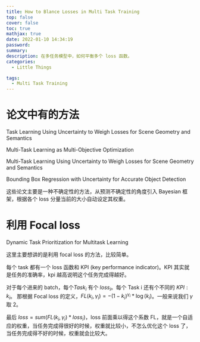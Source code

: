 ```yaml
---
title: How to Blance Losses in Multi Task Training
top: false
cover: false
toc: true
mathjax: true
date: 2022-01-10 14:34:19
password:
summary:
description: 在多任务模型中，如何平衡多个 loss 函数。
categories:
  - Little Things

tags:
  - Multi Task Training
---
```


# 论文中有的方法

Task Learning Using Uncertainty to Weigh Losses for Scene Geometry and Semantics

Multi-Task Learning as Multi-Objective Optimization

Multi-Task Learning Using Uncertainty to Weigh Losses for Scene Geometry and Semantics

Bounding Box Regression with Uncertainty for Accurate Object Detection

这些论文主要是一种不确定性的方法，从预测不确定性的角度引入 Bayesian 框架，根据各个 loss 分量当前的大小自动设定其权重。

# 利用 Focal loss

Dynamic Task Prioritization for Multitask Learning

这里主要想讲的是利用 focal loss 的方法，比较简单。

每个 task 都有一个 loss 函数和 KPI (key performance indicator)。KPI 其实就是任务的准确率，kpi 越高说明这个任务完成得越好。

对于每个进来的 batch，每个$Task_i$ 有个 $loss_i$。每个 Task i 还有个不同的 $KPI: k_i$。
那根据 Focal loss 的定义，$FL(k_i, \gamma_i) = -(1 - k_i)^{\gamma_i} * \log(k_i)$。一般来说我们 $\gamma$ 取 2。

最后 $loss = sum(FL(k_i, \gamma_i) * loss_i)$，loss 前面乘以得这个系数 FL，就是一个自适应的权重，当任务完成得很好的时候，权重就比较小，不怎么优化这个 loss 了，当任务完成得不好的时候，权重就会比较大。
